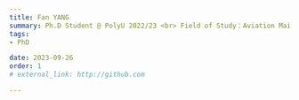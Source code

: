 ```yaml
---
title: Fan YANG  
summary: Ph.D Student @ PolyU 2022/23 <br> Field of Study：Aviation Maintenance Repair and Operating <br> B.E. (Jinan University) <br> M.Sc. (The University of Hong Kong)
tags:
- PhD

date: 2023-09-26
order: 1
# external_link: http://github.com

---
```

